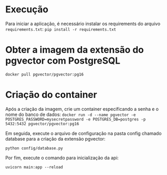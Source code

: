# Execução

Para iniciar a aplicação, é necessário instalar os requirements do arquivo `requirements.txt`:
`pip install -r requirements.txt`

# Obter a imagem da extensão do pgvector com PostgreSQL

`docker pull pgvector/pgvector:pg16`

# Criação do container

Após a criação da imagem, crie um container especificando a senha e o nome do banco de dados:
`docker run -d --name pgvector -e POSTGRES_PASSWORD=mysecretpassword -e POSTGRES_DB=postgres -p 5432:5432 pgvector/pgvector:pg16`

Em seguida, execute o arquivo de configuração na pasta config chamado database para a criação da extensão pgvector:

`python config/database.py`

Por fim, execute o comando para inicialização da api:

`uvicorn main:app --reload`
